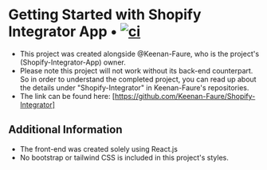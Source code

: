 # Getting Started with Shopify Integrator App • [![ci](https://github.com/MrKkyle/Shopify-Integrator-App/actions/workflows/ci.yml/badge.svg)](https://github.com/MrKkyle/Shopify-Integrator-App/actions/workflows/ci.yml)

- This project was created alongside @Keenan-Faure, who is the project's (Shopify-Integrator-App) owner. 
- Please note this project will not work without its back-end counterpart. So in order to understand the completed project, you can read up about the details under "Shopify-Integrator" in Keenan-Faure's repositories.
- The link can be found here: [https://github.com/Keenan-Faure/Shopify-Integrator]

## Additional Information 
- The front-end was created solely using React.js
- No bootstrap or tailwind CSS is included in this project's styles.
